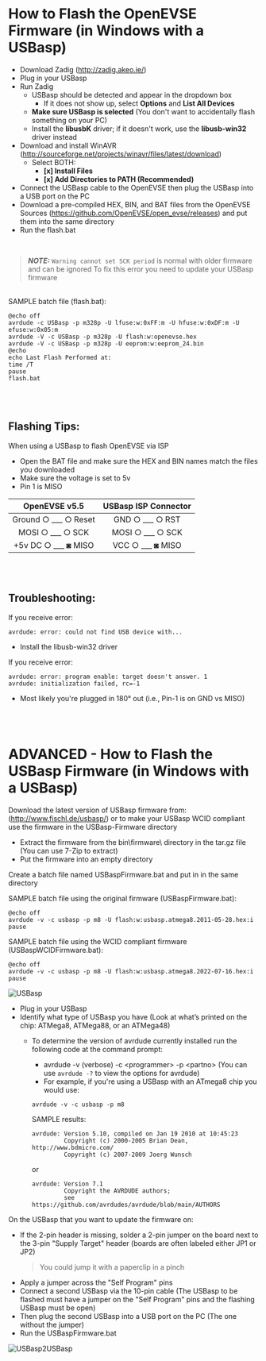 # How to Flash the OpenEVSE Firmware (in Windows with a USBasp)

- Download Zadig (http://zadig.akeo.ie/)
- Plug in your USBasp
- Run Zadig
  - USBasp should be detected and appear in the dropdown box
    - If it does not show up, select **Options** and **List All Devices**
  - **Make sure USBasp is selected** (You don't want to accidentally flash something on your PC)
  - Install the **libusbK** driver; if it doesn't work, use the **libusb-win32** driver instead
- Download and install WinAVR (http://sourceforge.net/projects/winavr/files/latest/download)
  - Select BOTH:
    - **[x] Install Files**
    - **[x] Add Directories to PATH (Recommended)**
- Connect the USBasp cable to the OpenEVSE then plug the USBasp into a USB port on the PC
- Download a pre-compiled HEX, BIN, and BAT files from the OpenEVSE Sources (https://github.com/OpenEVSE/open_evse/releases) and put them into the same directory
- Run the flash.bat

</br>

> ***NOTE:*** ```Warning cannot set SCK period``` is normal with older firmware and can be ignored
> To fix this error you need to update your USBasp firmware

</br>
SAMPLE batch file (flash.bat):

```
@echo off
avrdude -c USBasp -p m328p -U lfuse:w:0xFF:m -U hfuse:w:0xDF:m -U efuse:w:0x05:m 
avrdude -V -c USBasp -p m328p -U flash:w:openevse.hex 
avrdude -V -c USBasp -p m328p -U eeprom:w:eeprom_24.bin 
@echo   
echo Last Flash Performed at:
time /T
pause
flash.bat
```

</br></br>

## Flashing Tips:

When using a USBasp to flash OpenEVSE via ISP
- Open the BAT file and make sure the HEX and BIN names match the files you downloaded
- Make sure the voltage is set to 5v
- Pin 1 is MISO

| OpenEVSE v5.5 | USBasp ISP Connector |
| :---: | :---: |
| Ground ○ ___ ○ Reset | GND ○ ___ ○ RST |
| MOSI ○ ___ ○ SCK | MOSI ○ ___ ○ SCK |
| +5v DC ○ ___ ◙ MISO | VCC ○ ___ ◙ MISO |

</br></br>

## Troubleshooting:

If you receive error:</br>
  ```
  avrdude: error: could not find USB device with...
  ```
- Install the libusb-win32 driver

If you receive error:</br>
  ```
  avrdude: error: program enable: target doesn't answer. 1
  avrdude: initialization failed, rc=-1
  ```
- Most likely you're plugged in 180° out (i.e., Pin-1 is on GND vs MISO)

</br></br>

# ADVANCED - How to Flash the USBasp Firmware (in Windows with a USBasp)

Download the latest version of USBasp firmware from: (http://www.fischl.de/usbasp/) or to make your USBasp WCID compliant use the firmware in the USBasp-Firmware directory
- Extract the firmware from the bin\firmware\ directory in the tar.gz file (You can use 7-Zip to extract)
- Put the firmware into an empty directory

Create a batch file named USBaspFirmware.bat and put in in the same directory

SAMPLE batch file using the original firmware (USBaspFirmware.bat):

```
@echo off
avrdude -v -c usbasp -p m8 -U flash:w:usbasp.atmega8.2011-05-28.hex:i
pause
```

SAMPLE batch file using the WCID compliant firmware (USBaspWCIDFirmware.bat):

```
@echo off
avrdude -v -c usbasp -p m8 -U flash:w:usbasp.atmega8.2022-07-16.hex:i
pause
```


![USBasp](https://user-images.githubusercontent.com/78761379/224510732-716f17e0-a90b-48ee-967d-2a24b4380dba.png)

- Plug in your USBasp
- Identify what type of USBasp you have (Look at what’s printed on the chip: ATMega8, ATMega88, or an ATMega48)
  - To determine the version of avrdude currently installed run the following code at the command prompt:
    - avrdude -v (verbose) -c \<programmer\> -p \<partno\> (You can use ```avrdude -?``` to view the options for avrdude)
    - For example, if you're using a USBasp with an ATmega8 chip you would use:
    
    ```
    avrdude -v -c usbasp -p m8
    ```

    SAMPLE results:

    ```
    avrdude: Version 5.10, compiled on Jan 19 2010 at 10:45:23
             Copyright (c) 2000-2005 Brian Dean, http://www.bdmicro.com/
             Copyright (c) 2007-2009 Joerg Wunsch
    ```

    or

    ```
    avrdude: Version 7.1
             Copyright the AVRDUDE authors;
             see https://github.com/avrdudes/avrdude/blob/main/AUTHORS
    ```


On the USBasp that you want to update the firmware on:
- If the 2-pin header is missing, solder a 2-pin jumper on the board next to the 3-pin "Supply Target" header (boards are often labeled either JP1 or JP2)
  > You could jump it with a paperclip in a pinch
- Apply a jumper across the "Self Program" pins
- Connect a second USBasp via the 10-pin cable (The USBasp to be flashed must have a jumper on the "Self Program" pins and the flashing USBasp must be open)
- Then plug the second USBasp into a USB port on the PC (The one without the jumper)
- Run the USBaspFirmware.bat

![USBasp2USBasp](https://user-images.githubusercontent.com/78761379/224511002-757b1bc3-0bab-4c77-8501-935081e989cc.png)
